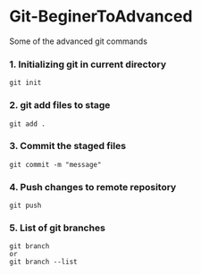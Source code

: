 # Git-BeginerToAdvanced
Some of the advanced git commands

### 1.  Initializing git in current directory
```
git init
```


### 2. git add files to stage
```
git add .
```


### 3. Commit the staged files
```
git commit -m "message"
```
### 4. Push changes to remote repository
```
git push
```
### 5. List of git branches
```
git branch
or
git branch --list
```

